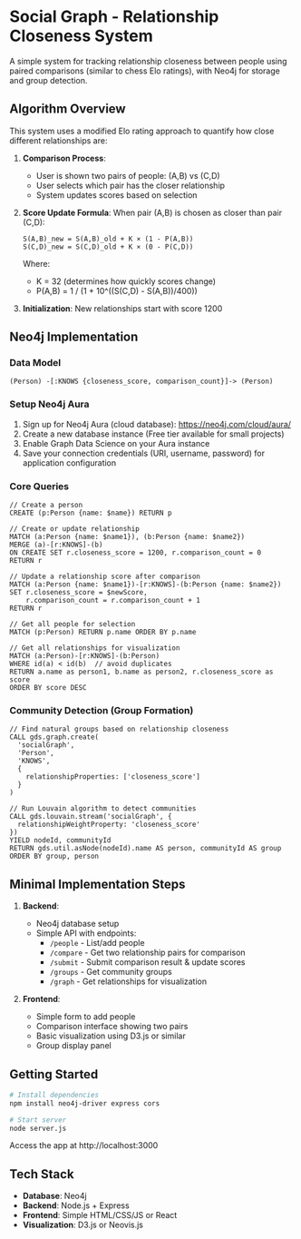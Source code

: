 # Social Graph - Relationship Closeness System

A simple system for tracking relationship closeness between people using paired comparisons (similar to chess Elo ratings), with Neo4j for storage and group detection.

## Algorithm Overview

This system uses a modified Elo rating approach to quantify how close different relationships are:

1. **Comparison Process**:
   - User is shown two pairs of people: (A,B) vs (C,D)
   - User selects which pair has the closer relationship
   - System updates scores based on selection

2. **Score Update Formula**:
   When pair (A,B) is chosen as closer than pair (C,D):
   ```
   S(A,B)_new = S(A,B)_old + K × (1 - P(A,B))
   S(C,D)_new = S(C,D)_old + K × (0 - P(C,D))
   ```
   Where:
   - K = 32 (determines how quickly scores change)
   - P(A,B) = 1 / (1 + 10^((S(C,D) - S(A,B))/400))

3. **Initialization**: New relationships start with score 1200

## Neo4j Implementation

### Data Model

```
(Person) -[:KNOWS {closeness_score, comparison_count}]-> (Person)
```

### Setup Neo4j Aura

1. Sign up for Neo4j Aura (cloud database): https://neo4j.com/cloud/aura/
2. Create a new database instance (Free tier available for small projects)
3. Enable Graph Data Science on your Aura instance
4. Save your connection credentials (URI, username, password) for application configuration

### Core Queries

```cypher
// Create a person
CREATE (p:Person {name: $name}) RETURN p

// Create or update relationship
MATCH (a:Person {name: $name1}), (b:Person {name: $name2})
MERGE (a)-[r:KNOWS]-(b)
ON CREATE SET r.closeness_score = 1200, r.comparison_count = 0
RETURN r

// Update a relationship score after comparison
MATCH (a:Person {name: $name1})-[r:KNOWS]-(b:Person {name: $name2})
SET r.closeness_score = $newScore,
    r.comparison_count = r.comparison_count + 1
RETURN r

// Get all people for selection
MATCH (p:Person) RETURN p.name ORDER BY p.name

// Get all relationships for visualization
MATCH (a:Person)-[r:KNOWS]-(b:Person)
WHERE id(a) < id(b)  // avoid duplicates
RETURN a.name as person1, b.name as person2, r.closeness_score as score
ORDER BY score DESC
```

### Community Detection (Group Formation)

```cypher
// Find natural groups based on relationship closeness
CALL gds.graph.create(
  'socialGraph',
  'Person',
  'KNOWS',
  {
    relationshipProperties: ['closeness_score']
  }
)

// Run Louvain algorithm to detect communities
CALL gds.louvain.stream('socialGraph', {
  relationshipWeightProperty: 'closeness_score'
})
YIELD nodeId, communityId
RETURN gds.util.asNode(nodeId).name AS person, communityId AS group
ORDER BY group, person
```

## Minimal Implementation Steps

1. **Backend**:
   - Neo4j database setup
   - Simple API with endpoints:
     - `/people` - List/add people
     - `/compare` - Get two relationship pairs for comparison
     - `/submit` - Submit comparison result & update scores
     - `/groups` - Get community groups
     - `/graph` - Get relationships for visualization

2. **Frontend**:
   - Simple form to add people
   - Comparison interface showing two pairs
   - Basic visualization using D3.js or similar
   - Group display panel

## Getting Started

```bash
# Install dependencies
npm install neo4j-driver express cors

# Start server
node server.js
```

Access the app at http://localhost:3000

## Tech Stack

- **Database**: Neo4j
- **Backend**: Node.js + Express
- **Frontend**: Simple HTML/CSS/JS or React
- **Visualization**: D3.js or Neovis.js

